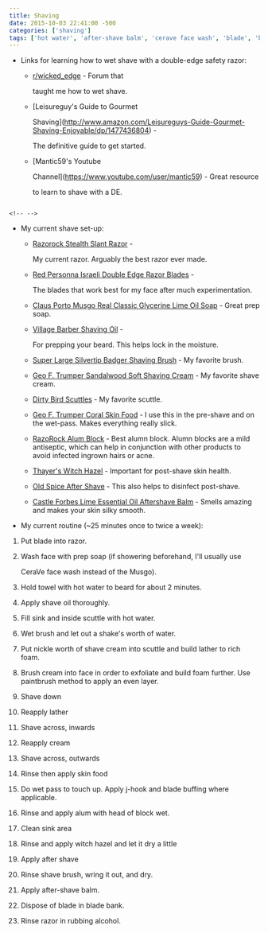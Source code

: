 ```yaml
---
title: Shaving
date: 2015-10-03 22:41:00 -500
categories: ['shaving']
tags: ['hot water', 'after-shave balm', 'cerave face wash', 'blade', 'blade buffing', 'wet pass', 'face wash', 'after shave', 'shave down', 'shave across', 'shave cream', 'shave brush', 'witch hazel', 'foam', 'alum', 'shave oil', 'prep soap', 'towel', 'razor', 'scuttle', 'j-hook', 'skin food', 'sink']
---
```


-   Links for learning how to wet shave with a double-edge safety razor:

    -   [r/wicked_edge](http://reddit.com/r/wicked_edge) - Forum that

        taught me how to wet shave.

    -   [Leisureguy\'s Guide to Gourmet

        Shaving](http://www.amazon.com/Leisureguys-Guide-Gourmet-Shaving-Enjoyable/dp/1477436804) -

        The definitive guide to get started.

    -   [Mantic59\'s Youtube

        Channel](https://www.youtube.com/user/mantic59) - Great resource

        to learn to shave with a DE.



```{=html}

<!-- -->

```

-   My current shave set-up:

    -   [Razorock Stealth Slant Razor](http://www.italianbarber.com/razorock-stealth-slant-razor) -

        My current razor. Arguably the best razor ever made.

    -   [Red Personna Israeli Double Edge Razor Blades](http://www.westcoastshaving.com/Red-Personna-Israeli-Double-Edge-Razor-Blades-100-Blades_p_19.html) -

        The blades that work best for my face after much experimentation.

    -   [Claus Porto Musgo Real Classic Glycerine Lime Oil Soap](http://www.italianbarber.com/claus-porto-musgo-real-classic-glycerine-lime-oil-soap) - Great prep soap.

    -   [Village Barber Shaving Oil](http://www.italianbarber.com/village-barber-shaving-oil) -

        For prepping your beard. This helps lock in the moisture.

    -   [Super Large Silvertip Badger Shaving Brush](http://www.amazon.com/gp/product/B009EHMOMW/ref=wms_ohs_product?ie=UTF8&psc=1) - My favorite brush.

    -   [Geo F. Trumper Sandalwood Soft Shaving Cream](http://www.amazon.com/Geo-F-Trumper-Sandalwood-Shaving/dp/B001M0OG16/ref=sr_1_1?s=hpc&ie=UTF8&qid=1406446000&sr=1-1&keywords=geo+f+trumper+sandalwood) - My favorite shave cream.

    -   [Dirty Bird Scuttles](http://www.dirtybirdpottery.com/shavinggear.html) - My favorite scuttle.

    -   [Geo F. Trumper Coral Skin Food](http://www.amazon.com/Geo-Trumper-Coral-Skin-Food/dp/B000VL52GU/ref=sr_1_sc_1?ie=UTF8&qid=1406446853&sr=8-1-spell&keywords=corol+skin+foof) - I use this in the pre-shave and on the wet-pass. Makes everything really slick.

    -   [RazoRock Alum Block](http://www.italianbarber.com/razorock-60g-alum-stick) - Best alumn block. Alumn blocks are a mild antiseptic, which can help in conjunction with other products to avoid infected ingrown hairs or acne.

    -   [Thayer's Witch Hazel](http://www.amazon.com/Thayers-Petal-Witch-Hazel-Alcohol-Free/dp/B00016XJ4M/ref=sr_1_5?ie=UTF8&qid=1406446448&sr=8-5&keywords=with+hazel) - Important for post-shave skin health.

    -   [Old Spice After Shave](http://www.amazon.com/Old-Spice-Classic-Scent-After/dp/B00187PWDY/ref=sr_1_1?ie=UTF8&qid=1406446516&sr=8-1&keywords=old+spice+aftershave) - This also helps to disinfect post-shave.

    -   [Castle Forbes Lime Essential Oil Aftershave Balm](http://www.italianbarber.com/castle-forbes-lime-essential-oil-alcohol-free-aftershave-balm) - Smells amazing and makes your skin silky smooth.

-   My current routine (\~25 minutes once to twice a week):

1.  Put blade into razor.

2.  Wash face with prep soap (if showering beforehand, I\'ll usually use

    CeraVe face wash instead of the Musgo).

3.  Hold towel with hot water to beard for about 2 minutes.

4.  Apply shave oil thoroughly.

5.  Fill sink and inside scuttle with hot water.

6.  Wet brush and let out a shake\'s worth of water.

7.  Put nickle worth of shave cream into scuttle and build lather to rich foam.

8.  Brush cream into face in order to exfoliate and build foam further. Use paintbrush method to apply an even layer.

9.  Shave down

10. Reapply lather

11. Shave across, inwards

12. Reapply cream

13. Shave across, outwards

14. Rinse then apply skin food

15. Do wet pass to touch up. Apply j-hook and blade buffing where applicable.

16. Rinse and apply alum with head of block wet.

17. Clean sink area

18. Rinse and apply witch hazel and let it dry a little

19. Apply after shave

20. Rinse shave brush, wring it out, and dry.

21. Apply after-shave balm.

22. Dispose of blade in blade bank.

23. Rinse razor in rubbing alcohol.
